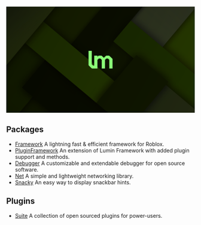![banner](/profile/assets/images/bannerlogo.svg)

## Packages

- [Framework](https://github.com/luminlabsdev/framework) A lightning fast & efficient framework for Roblox.
- [PluginFramework](https://github.com/luminlabsdev/plugin-framework) An extension of Lumin Framework with added plugin support and methods.
- [Debugger](https://github.com/luminlabsdev/debugger) A customizable and extendable debugger for open source software.
- [Net](https://github.com/luminlabsdev/net) A simple and lightweight networking library.
- [Snacky](https://github.com/luminlabsdev/snacky) An easy way to display snackbar hints.

## Plugins

- [Suite](https://github.com/luminlabsdev/plugin-suite) A collection of open sourced plugins for power-users.

